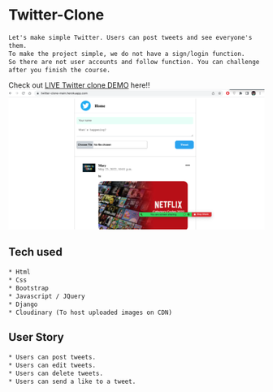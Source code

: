 
# Twitter-Clone
```
Let's make simple Twitter. Users can post tweets and see everyone's them.
To make the project simple, we do not have a sign/login function.
So there are not user accounts and follow function. You can challenge after you finish the course.
```
Check out [LIVE Twitter clone DEMO](https://twitter-clone-main.herokuapp.com/) here!!
![Screenshot 2022-05-25 at 4 50 41 PM](https://github.com/Viola-Ivolga/Twitter_clone/blob/main/static/img/Screen%20Shot%202022-05-25%20at%204.41.13%20PM.png)
## Tech used
```
* Html
* Css
* Bootstrap
* Javascript / JQuery
* Django
* Cloudinary (To host uploaded images on CDN)
```
## User Story
```
* Users can post tweets.
* Users can edit tweets.
* Users can delete tweets.
* Users can send a like to a tweet.
```
